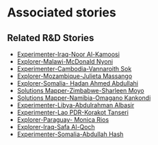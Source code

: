 # Associated stories

<!-- !!DO NOT REMOVE!! start autogenerated hyperlinks -->
## Related R&D Stories
- [Experimenter\-Iraq\-Noor Al\-Kamoosi](/RnD-Archive/stories/?doc=Noor%20Iraq_LQ-en-US)
- [Explorer\-Malawi\-McDonald Nyoni](/RnD-Archive/stories/?doc=28_McDonald%20Nyoni_Malawi-en-US)
- [Experimenter\-Cambodia\-Vannaroith Sok](/RnD-Archive/stories/?doc=Vannaroith%20Cambodia1-en-US)
- [Explorer\-Mozambique\-Julieta Massango](/RnD-Archive/stories/?doc=24_Julieta_Mozambique-en-US)
- [Explorer\-Somalia\- Hadan Ahmed Abdullahi](/RnD-Archive/stories/?doc=21_Hodan_Somalia-en-US)
- [Solutions Mapper\-Zimbabwe\-Sharleen Moyo](/RnD-Archive/stories/?doc=Sharleen_edited-en-US)
- [Solutions Mapper\-Namibia\-Omagano Kankondi](/RnD-Archive/stories/?doc=Omagano_edited-en-US)
- [Experimenter\-Libya\-Abdulrahman Albasir](/RnD-Archive/stories/?doc=Abdulrahman%20Albasir%20Libya_LQ-en-US)
- [Experimenter\-Lao PDR\-Korakot Tanseri](/RnD-Archive/stories/?doc=Korakot_LQ-en-US)
- [Explorer\-Paraguay\- Monica Rios](/RnD-Archive/stories/?doc=23_Monica_Paraguay-en-US)
- [Explorer\-Iraq\-Safa Al\-Qoch](/RnD-Archive/stories/?doc=26_Safa_Iraq-en-US)
- [Experimenter\-Somalia\-Abdullah Hash ](/RnD-Archive/stories/?doc=Abdullah%20Somalia_LQ-en-US)
<!-- !!DO NOT REMOVE!! end autogenerated hyperlinks -->